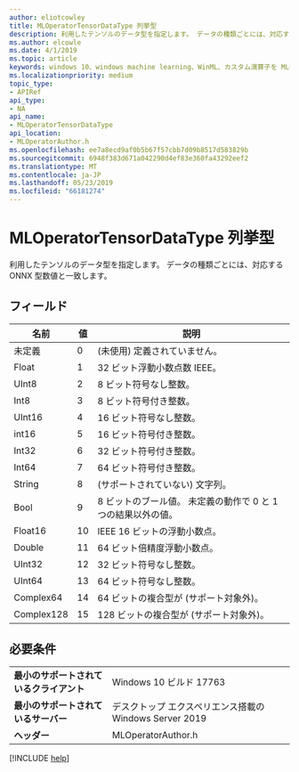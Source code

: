 ```yaml
---
author: eliotcowley
title: MLOperatorTensorDataType 列挙型
description: 利用したテンソルのデータ型を指定します。 データの種類ごとには、対応する ONNX 型数値と一致します。
ms.author: elcowle
ms.date: 4/1/2019
ms.topic: article
keywords: windows 10、windows machine learning、WinML、カスタム演算子を MLOperatorTensorDataType
ms.localizationpriority: medium
topic_type:
- APIRef
api_type:
- NA
api_name:
- MLOperatorTensorDataType
api_location:
- MLOperatorAuthor.h
ms.openlocfilehash: ee7a8ecd9af0b5b67f57cbb7d09b8517d583829b
ms.sourcegitcommit: 6948f383d671a042290d4ef83e360fa43292eef2
ms.translationtype: MT
ms.contentlocale: ja-JP
ms.lasthandoff: 05/23/2019
ms.locfileid: "66181274"
---
```

# <a name="mloperatortensordatatype-enum"></a>MLOperatorTensorDataType 列挙型

利用したテンソルのデータ型を指定します。 データの種類ごとには、対応する ONNX 型数値と一致します。

## <a name="fields"></a>フィールド

| 名前       | 値 | 説明                             |
|------------|-------|-----------------------------------------|
| 未定義  | 0     | (未使用) 定義されていません。                     |
| Float      | 1     | 32 ビット浮動小数点数 IEEE。             |
| UInt8      | 2     | 8 ビット符号なし整数。                 |
| Int8       | 3     | 8 ビット符号付き整数。                   |
| UInt16     | 4     | 16 ビット符号なし整数。                |
| int16      | 5     | 16 ビット符号付き整数。                  |
| Int32      | 6     | 32 ビット符号付き整数。                  |
| Int64      | 7     | 64 ビット符号付き整数。                  |
| String     | 8     | (サポートされていない) 文字列。                   |
| Bool       | 9     | 8 ビットのブール値。 未定義の動作で 0 と 1 つの結果以外の値。 |
| Float16    | 10    | IEEE 16 ビットの浮動小数点。             |
| Double     | 11    | 64 ビット倍精度浮動小数点。 |
| UInt32     | 12    | 32 ビット符号なし整数。                |
| UInt64     | 13    | 64 ビット符号なし整数。                |
| Complex64  | 14    | 64 ビットの複合型が (サポート対象外)。      |
| Complex128 | 15    | 128 ビットの複合型が (サポート対象外)。     |

## <a name="requirements"></a>必要条件

| | |
|-|-|
| **最小のサポートされているクライアント** | Windows 10 ビルド 17763 |
| **最小のサポートされているサーバー** | デスクトップ エクスペリエンス搭載の Windows Server 2019 |
| **ヘッダー** | MLOperatorAuthor.h |

[!INCLUDE [help](../../includes/get-help.md)]

